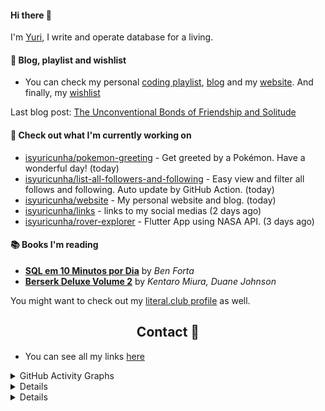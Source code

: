 #### Hi there 👋

I'm [Yuri](https://www.links.yuricunha.com/), I write and operate database for a living.

#### 📃 Blog, playlist and wishlist

- You can check my personal [coding playlist](https://open.spotify.com/playlist/2d1HFycfFZ4XGUvO2hr240?si=34de76551a27425b), [blog](https://www.yuricunha.com/blog) and my [website](https://www.yuricunha.com/). And finally, my [wishlist](https://www.amazon.com.br/hz/wishlist/ls/3DF4K19CCQP1X)

Last blog post: [The Unconventional Bonds of Friendship and Solitude](https://www.yuricunha.com/blog/the-unconventional-bonds-of-friendship-and-solitude)

#### 👷 Check out what I'm currently working on

- [isyuricunha/pokemon-greeting](https://github.com/isyuricunha/pokemon-greeting) - Get greeted by a Pokémon. Have a wonderful day! (today)
- [isyuricunha/list-all-followers-and-following](https://github.com/isyuricunha/list-all-followers-and-following) - Easy view and filter all follows and following. Auto update by GitHub Action. (today)
- [isyuricunha/website](https://github.com/isyuricunha/website) - My personal website and blog. (today)
- [isyuricunha/links](https://github.com/isyuricunha/links) - links to my social medias (2 days ago)
- [isyuricunha/rover-explorer](https://github.com/isyuricunha/rover-explorer) - Flutter App using NASA API. (3 days ago)

#### 📚 Books I'm reading
- **[SQL em 10 Minutos por Dia](https://literal.club/isyuricunha/book/ben-forta-sql-em-10-minutos-por-dia-yzwl6)** by _Ben Forta_
- **[Berserk Deluxe Volume 2](https://literal.club/isyuricunha/book/berserk-deluxe-volume-2-02231)** by _Kentaro Miura, Duane Johnson_

You might want to check out my
[literal.club profile](https://literal.club/isyuricunha) as well.

#### <h2 align="center">Contact 📧</h2>

- You can see all my links [here](https://links.yuricunha.com/)

<details>
 <summary>GitHub Activity Graphs</summary>
  <p align="center">:round_pushpin: GitHub Activity Graph</p>  
    <div align="center">
     <a href="https://github.com/isyuricunha">
      <img height="280em alt="GitHub Activity Graph" src="https://github-readme-activity-graph.cyclic.app/graph?username=isyuricunha&bg_color=000000&color=ffffff&line=ffffff&point=ff5900&area=true&hide_border=true">
    </div>    
 <br>
    <div align="center">
     <a href="https://github.com/isyuricunha">
      <img height="160em" src="https://github-readme-stats.vercel.app/api?username=isyuricunha&show_icons=true&theme=dracula&include_all_commits=true&count_private=true"/>
    </div>
 <br>
    <div align="center">
      <a href="https://github.com/isyuricunha">
       <img height="160em" src="https://github-readme-stats.vercel.app/api/top-langs/?username=isyuricunha&layout=compact&langs_count=7&theme=dracula"/>
    </div>
    <br>
        <div align="center">
     <a href="https://github.com/isyuricunha">
      <img height="160em alt="Streak Graphics" src="https://github-readme-streak-stats.herokuapp.com/?user=isyuricunha&theme=dracula">
    </div>
 <br>
        <div align="center">
     <a href="https://github.com/isyuricunha">
      <img height="160em alt="Streak Graphics" src="[https://github-readme-streak-stats.herokuapp.com/?user=isyuricunha&theme=dracula](https://metrics.lecoq.io/isyuricunha?template=terminal&languages=1&lines=1&discussions=1&followup=1&habits=1&code=1&tweets=1&stackoverflow=1&base=header%2C%20activity%2C%20community%2C%20repositories%2C%20metadata&base.indepth=false&base.hireable=false&base.skip=false&languages=false&languages.limit=8&languages.threshold=0%25&languages.other=false&languages.colors=github&languages.sections=most-used&languages.indepth=false&languages.analysis.timeout=15&languages.analysis.timeout.repositories=7.5&languages.categories=markup%2C%20programming&languages.recent.categories=markup%2C%20programming&languages.recent.load=300&languages.recent.days=14&lines=false&lines.sections=base&lines.repositories.limit=4&lines.history.limit=1&habits=false&habits.from=200&habits.days=14&habits.facts=true&habits.charts=false&habits.charts.type=classic&habits.trim=false&habits.languages.limit=8&habits.languages.threshold=0%25&followup=false&followup.sections=repositories&followup.indepth=false&followup.archived=true&discussions=false&discussions.categories=true&discussions.categories.limit=0&code=false&code.lines=12&code.load=400&code.days=3&code.visibility=public&tweets=false&tweets.user=.user.twitter&tweets.attachments=false&tweets.limit=2&stackoverflow=false&stackoverflow.user=0&stackoverflow.sections=answers-top%2C%20questions-recent&stackoverflow.limit=2&stackoverflow.lines=4&stackoverflow.lines.snippet=2&config.timezone=America%2FSao_Paulo)">
    </div>
      <br>
 <br>
</details>

<details>
 <summary>Profile visitors</summary>
 
  <p align="center">:round_pushpin: Profile visitors</p>
   
   <div align="center">
                      <a href="https://github.com/isyuricunha">
    <img alt="visitors counter" src="https://profile-counter.glitch.me/isyuricunha/count.svg">
   </div>
</details>

<details>
 <summary>Listening on the Spotify</summary>
 
  <div align="center">
                     <a href="https://github.com/isyuricunha">
    <img alt="Spotify" src="https://spotify-recently-played-readme.vercel.app/api?user=22wrcoowop6hb63heywvtaypy">
  </div>
</details>

